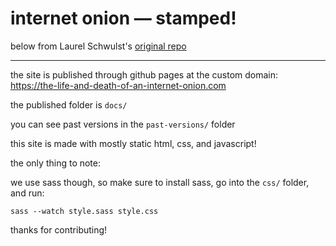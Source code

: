 # internet onion — stamped!

below from Laurel Schwulst's [original repo](https://github.com/laurelschwulst/internet-onion)

---

the site is published through github pages at the custom domain:<br>
https://the-life-and-death-of-an-internet-onion.com

the published folder is `docs/`

you can see past versions in the `past-versions/` folder

this site is made with mostly static html, css, and javascript!

the only thing to note:

we use sass though, so make sure to install sass, go into the `css/` folder, and run:

```
sass --watch style.sass style.css
```

thanks for contributing!
